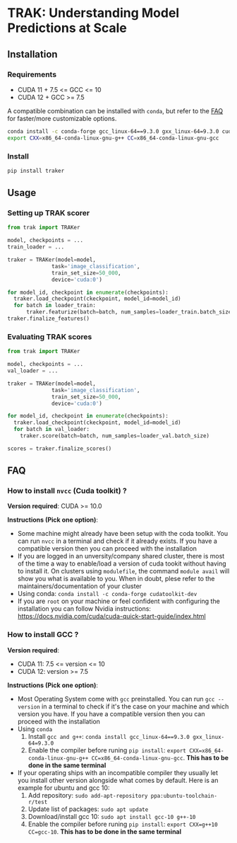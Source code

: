 <!-- ![workflow badge](https://github.com/MadryLab/trak/blob/main/.github/workflows/python-package.yml/badge.svg) -->
<!-- [![arXiv](https://img.shields.io/badge/arXiv-1234.56789-b31b1b.svg?style=flat-square)](https://arxiv.org/abs/1234.56789) -->
# TRAK: Understanding Model Predictions at Scale

## Installation

### Requirements
- CUDA 11 + 7.5 <= GCC <= 10
- CUDA 12 +  GCC >= 7.5

A compatible combination can be installed with `conda`, but refer to the  [FAQ](#faq) for faster/more customizable options.
```bash
conda install -c conda-forge gcc_linux-64==9.3.0 gxx_linux-64=9.3.0 cudatoolkit-dev
export CXX=x86_64-conda-linux-gnu-g++ CC=x86_64-conda-linux-gnu-gcc
```

### Install

```bash
pip install traker
```

## Usage

### Setting up TRAK scorer
```python
from trak import TRAKer

model, checkpoints = ...
train_loader = ...

traker = TRAKer(model=model,
              task='image_classification',
              train_set_size=50_000,
              device='cuda:0')

for model_id, checkpoint in enumerate(checkpoints):
  traker.load_checkpoint(ckeckpoint, model_id=model_id)
  for batch in loader_train:
      traker.featurize(batch=batch, num_samples=loader_train.batch_size)
traker.finalize_features()
```

### Evaluating TRAK scores
```python
from trak import TRAKer

model, checkpoints = ...
val_loader = ...

traker = TRAKer(model=model,
              task='image_classification',
              train_set_size=50_000,
              device='cuda:0')

for model_id, checkpoint in enumerate(checkpoints):
  traker.load_checkpoint(ckeckpoint, model_id=model_id)
  for batch in val_loader:
    traker.score(batch=batch, num_samples=loader_val.batch_size)

scores = traker.finalize_scores()
```
## FAQ

### How to install `nvcc` (Cuda toolkit) ?

**Version required**: CUDA >= 10.0

**Instructions (Pick one option)**:

- Some machine might already have been setup with the coda toolkit. You can run `nvcc` in a terminal and check if it already exists. If you have a compatible version then you can proceed with the installation
- If you are logged in an unversity/company shared cluster, there is most of the time a way to enable/load a version of cuda tookit without having to install it. On clusters using `modulefile`, the command `module avail` will show you what is available to you. When in doubt, plese refer to the maintainers/documentation of your cluster
- Using conda: `conda install -c conda-forge cudatoolkit-dev`
- If you are `root` on your machine or feel confident with configuring the installation you can follow Nvidia instructions: https://docs.nvidia.com/cuda/cuda-quick-start-guide/index.html


### How to install GCC ?

**Version required**:
- CUDA 11: 7.5 <= version <= 10
- CUDA 12: version >= 7.5

**Instructions (Pick one option)**:

- Most Operating System come with `gcc` preinstalled. You can run `gcc --version` in a terminal to check if it's the case on your machine and which version you have. If you have a compatible version then you can proceed with the installation
- Using `conda`
  1. Install `gcc and g++`: `conda install gcc_linux-64==9.3.0 gxx_linux-64=9.3.0`
  2. Enable the compiler before runing `pip install`: `export CXX=x86_64-conda-linux-gnu-g++ CC=x86_64-conda-linux-gnu-gcc`. **This has to be done in the same terminal**
- If your operating ships with an incompatible compiler they usually let you install other version alongside what comes by default. Here is an example for ubuntu and gcc 10:
  1. Add repository: `sudo add-apt-repository ppa:ubuntu-toolchain-r/test`
  2. Update list of packages: `sudo apt update`
  3. Download/install gcc 10: `sudo apt install gcc-10 g++-10`
  4. Enable the compiler before runing `pip install`: `export CXX=g++10 CC=gcc-10`. **This has to be done in the same terminal**
